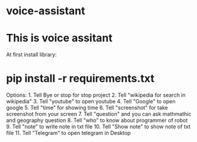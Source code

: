 # voice-assistant
# This is voice assitant
At first install library:
<h1>pip install -r requirements.txt</h1> 
Options:
1. Tell Bye or stop for stop project
2. Tell "wikipedia for search in wikipedia"
3. Tell "youtube" to open youtube
4. Tell "Google" to open google
5. Tell "time" for showing time
6. Tell "screenshot" for take screenshot from your screen
7. Tell "question" and you can ask mathmathic and geography question
8. Tell "who" to know about programmer of robot
9. Tell "note" to write note in txt file
10. Tell "Show note" to show note of txt file
11. Tell "Telegram" to open telegram in Desktop
